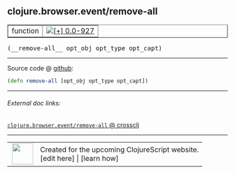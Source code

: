## clojure.browser.event/remove-all



 <table border="1">
<tr>
<td>function</td>
<td><a href="https://github.com/cljsinfo/cljs-api-docs/tree/0.0-927"><img valign="middle" alt="[+] 0.0-927" title="Added in 0.0-927" src="https://img.shields.io/badge/+-0.0--927-lightgrey.svg"></a> </td>
</tr>
</table>


 <samp>
(__remove-all__ opt_obj opt_type opt_capt)<br>
</samp>

---







Source code @ [github](https://github.com/clojure/clojurescript/blob/r1449/src/cljs/clojure/browser/event.cljs#L98):

```clj
(defn remove-all [opt_obj opt_type opt_capt])
```

<!--
Repo - tag - source tree - lines:

 <pre>
clojurescript @ r1449
└── src
    └── cljs
        └── clojure
            └── browser
                └── <ins>[event.cljs:98](https://github.com/clojure/clojurescript/blob/r1449/src/cljs/clojure/browser/event.cljs#L98)</ins>
</pre>

-->

---



###### External doc links:

[`clojure.browser.event/remove-all` @ crossclj](http://crossclj.info/fun/clojure.browser.event.cljs/remove-all.html)<br>

---

 <table>
<tr><td>
<img valign="middle" align="right" width="48px" src="http://i.imgur.com/Hi20huC.png">
</td><td>
Created for the upcoming ClojureScript website.<br>
[edit here] | [learn how]
</td></tr></table>

[edit here]:https://github.com/cljsinfo/cljs-api-docs/blob/master/cljsdoc/clojure.browser.event_remove-all.cljsdoc
[learn how]:https://github.com/cljsinfo/cljs-api-docs/wiki/cljsdoc-files

<!--

This information was too distracting to show to readers, but I'll leave it
commented here since it is helpful to:

- pretty-print the data used to generate this document
- and show how to retrieve that data



The API data for this symbol:

```clj
{:ns "clojure.browser.event",
 :name "remove-all",
 :type "function",
 :signature ["[opt_obj opt_type opt_capt]"],
 :source {:code "(defn remove-all [opt_obj opt_type opt_capt])",
          :title "Source code",
          :repo "clojurescript",
          :tag "r1449",
          :filename "src/cljs/clojure/browser/event.cljs",
          :lines [98]},
 :full-name "clojure.browser.event/remove-all",
 :full-name-encode "clojure.browser.event_remove-all",
 :history [["+" "0.0-927"]]}

```

Retrieve the API data for this symbol:

```clj
;; from Clojure REPL
(require '[clojure.edn :as edn])
(-> (slurp "https://raw.githubusercontent.com/cljsinfo/cljs-api-docs/catalog/cljs-api.edn")
    (edn/read-string)
    (get-in [:symbols "clojure.browser.event/remove-all"]))
```

-->
